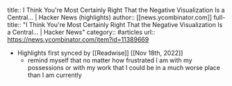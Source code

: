 title:: I Think You're Most Certainly Right That the Negative Visualization Is a Central... | Hacker News (highlights)
author:: [[news.ycombinator.com]]
full-title:: "I Think You're Most Certainly Right That the Negative Visualization Is a Central... | Hacker News"
category:: #articles
url:: https://news.ycombinator.com/item?id=11389669

- Highlights first synced by [[Readwise]] [[Nov 18th, 2022]]
	- remind myself that no matter how frustrated I am with my possessions or with my work that I could be in a much worse place than I am currently